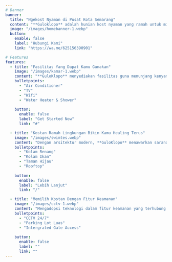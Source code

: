 ```yaml
---
# Banner
banner:
  title: "Ngekost Nyaman di Pusat Kota Semarang"
  content: "**Guloklopo** adalah hunian kost nyaman yang ramah untuk milenial. Disini kamu tinggal dengan fasilitas serta sarana yang bikin kamu betah."
  image: "/images/homebanner-1.webp"
  button:
    enable: false
    label: "Hubungi Kami"
    link: "https://wa.me/625156390901"

# Features
features:
  - title: "Fasilitas Yang Dapat Kamu Gunakan"
    image: "/images/kamar-1.webp"
    content: "**GuloKlopo** menyediakan fasilitas guna menunjang kenyamanan dan keamanan untuk para penyewa."
    bulletpoints:
      - "Air Conditioner"
      - "TV"
      - "Wifi"
      - "Water Heater & Shower"
      
    button:
      enable: false
      label: "Get Started Now"
      link: "#"

  - title: "Kostan Ramah Lingkungan Bikin Kamu Healing Terus"
    image: "/images/swimtes.webp"
    content: "Dengan arsitektur modern, **GuloKlopo** menawarkan sarana untuk memperhatikan kenyamanan kamu."
    bulletpoints:
      - "Kolam Renang"
      - "Kolam Ikan"
      - "Taman Hijau"
      - "Rooftop"
     
    button:
      enable: false
      label: "Lebih Lanjut"
      link: "/"

  - title: "Memilih Kostan Dengan Fitur Keamanan"
    image: "/images/cctv-1.webp"
    content: "Mengadopsi teknologi dalam fitur keamanan yang terhubung dengan pusat pemantauan."
    bulletpoints:
      - "CCTV 24/7"
      - "Parking Lot Luas"
      - "Intergrated Gate Access"
     
    button:
      enable: false
      label: ""
      link: ""
---
```

